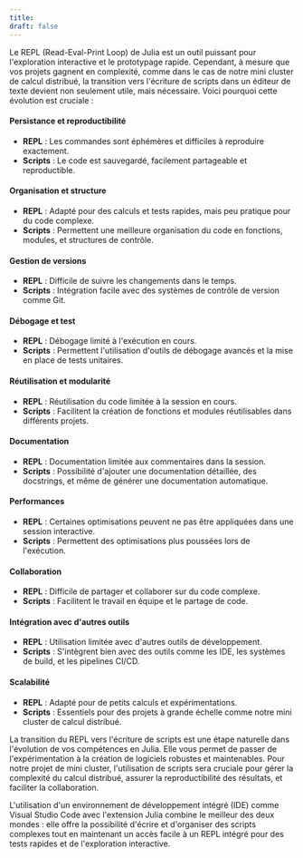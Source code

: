 ```yaml
---
title: 
draft: false
---
```

Le REPL (Read-Eval-Print Loop) de Julia est un outil puissant pour l'exploration interactive et le prototypage rapide. Cependant, à mesure que vos projets gagnent en complexité, comme dans le cas de notre mini cluster de calcul distribué, la transition vers l'écriture de scripts dans un éditeur de texte devient non seulement utile, mais nécessaire. Voici pourquoi cette évolution est cruciale :

#### Persistance et reproductibilité
- **REPL** : Les commandes sont éphémères et difficiles à reproduire exactement.
- **Scripts** : Le code est sauvegardé, facilement partageable et reproductible.

#### Organisation et structure
- **REPL** : Adapté pour des calculs et tests rapides, mais peu pratique pour du code complexe.
- **Scripts** : Permettent une meilleure organisation du code en fonctions, modules, et structures de contrôle.

#### Gestion de versions
- **REPL** : Difficile de suivre les changements dans le temps.
- **Scripts** : Intégration facile avec des systèmes de contrôle de version comme Git.

#### Débogage et test
- **REPL** : Débogage limité à l'exécution en cours.
- **Scripts** : Permettent l'utilisation d'outils de débogage avancés et la mise en place de tests unitaires.

#### Réutilisation et modularité
- **REPL** : Réutilisation du code limitée à la session en cours.
- **Scripts** : Facilitent la création de fonctions et modules réutilisables dans différents projets.

#### Documentation
- **REPL** : Documentation limitée aux commentaires dans la session.
- **Scripts** : Possibilité d'ajouter une documentation détaillée, des docstrings, et même de générer une documentation automatique.

#### Performances
- **REPL** : Certaines optimisations peuvent ne pas être appliquées dans une session interactive.
- **Scripts** : Permettent des optimisations plus poussées lors de l'exécution.

#### Collaboration
- **REPL** : Difficile de partager et collaborer sur du code complexe.
- **Scripts** : Facilitent le travail en équipe et le partage de code.

#### Intégration avec d'autres outils
- **REPL** : Utilisation limitée avec d'autres outils de développement.
- **Scripts** : S'intègrent bien avec des outils comme les IDE, les systèmes de build, et les pipelines CI/CD.

#### Scalabilité
- **REPL** : Adapté pour de petits calculs et expérimentations.
- **Scripts** : Essentiels pour des projets à grande échelle comme notre mini cluster de calcul distribué.

La transition du REPL vers l'écriture de scripts est une étape naturelle dans l'évolution de vos compétences en Julia. Elle vous permet de passer de l'expérimentation à la création de logiciels robustes et maintenables. Pour notre projet de mini cluster, l'utilisation de scripts sera cruciale pour gérer la complexité du calcul distribué, assurer la reproductibilité des résultats, et faciliter la collaboration.

L'utilisation d'un environnement de développement intégré (IDE) comme Visual Studio Code avec l'extension Julia combine le meilleur des deux mondes : elle offre la possibilité d'écrire et d'organiser des scripts complexes tout en maintenant un accès facile à un REPL intégré pour des tests rapides et de l'exploration interactive.